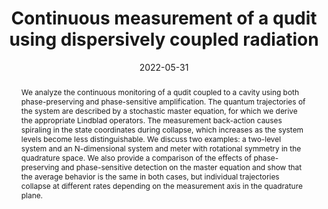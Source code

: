 ---
title: "Continuous measurement of a qudit using dispersively coupled radiation"
collection: publications
image: qudit.png
external_url: https://arxiv.org/abs/2105.00808
date: 2022-05-31
abstract: "We analyze the continuous monitoring of a qudit coupled to a cavity using both phase-preserving and phase-sensitive amplification. The quantum trajectories of the system are described by a stochastic master equation, for which we derive the appropriate Lindblad operators. The measurement back-action causes spiraling in the state coordinates during collapse, which increases as the system levels become less distinguishable. We discuss two examples: a two-level system and an N-dimensional system and meter with rotational symmetry in the quadrature space. We also provide a comparison of the effects of phase-preserving and phase-sensitive detection on the master equation and show that the average behavior is the same in both cases, but individual trajectories collapse at different rates depending on the measurement axis in the quadrature plane."
---